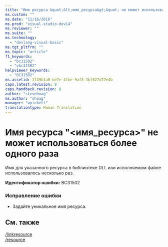 ```yaml
---
title: "Имя ресурса &quot;&lt;имя_ресурса&gt;&quot; не может использоваться более одного раза | Microsoft Docs"
ms.custom: ""
ms.date: "11/16/2016"
ms.prod: "visual-studio-dev14"
ms.reviewer: ""
ms.suite: ""
ms.technology: 
  - "devlang-visual-basic"
ms.tgt_pltfrm: ""
ms.topic: "article"
f1_keywords: 
  - "bc31502"
  - "vbc31502"
helpviewer_keywords: 
  - "BC31502"
ms.assetid: 1f49b1a0-be7e-4fbe-9af5-1bf627d77e4b
caps.latest.revision: 8
caps.handback.revision: 8
author: "stevehoag"
ms.author: "shoag"
manager: "wpickett"
translationtype: Human Translation
---
```

# Имя ресурса &quot;&lt;имя_ресурса&gt;&quot; не может использоваться более одного раза
Имя для указанного ресурса в библиотеке DLL или исполняемом файле использовалось несколько раз.  
  
 **Идентификатор ошибки:** BC31502  
  
### Исправление ошибки  
  
-   Задайте уникальное имя ресурса.  
  
## См. также  
 [\/linkresource](../../visual-basic/reference/command-line-compiler/linkresource.md)   
 [\/resource](../../visual-basic/reference/command-line-compiler/resource.md)